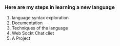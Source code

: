 ### Here are my steps in learning a new language
1. language syntax exploration
2. Documentation
3. Techniques of the language
4. Web Sockt Chat cliet
5. A Project
